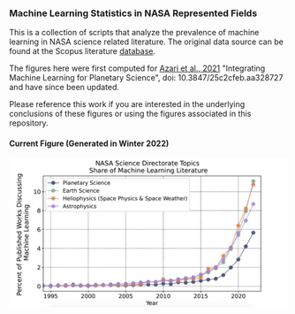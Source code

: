 
### Machine Learning Statistics in NASA Represented Fields

This is a collection of scripts that analyze the prevalence of machine learning in NASA science related literature. The original data source can be found at the Scopus literature [database](https://www.scopus.com/home.uri).

The figures here were first computed for [Azari et al., 2021](https://baas.aas.org/pub/2021n4i128/release/1?readingCollection=7272e5bb) "Integrating Machine Learning for Planetary Science", doi: 10.3847/25c2cfeb.aa328727 and have since been updated. 

Please reference this work if you are interested in the underlying conclusions of these figures or using the figures associated in this repository.  


#### Current Figure (Generated in Winter 2022)

<img width="1500" alt="img1" src="./Figures/CurrentFig.png">
